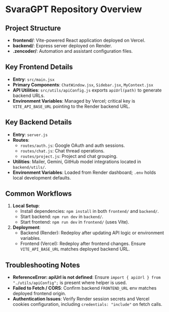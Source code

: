 # SvaraGPT Repository Overview

## Project Structure
- **frontend/**: Vite-powered React application deployed on Vercel.
- **backend/**: Express server deployed on Render.
- **.zencoder/**: Automation and assistant configuration files.

## Key Frontend Details
- **Entry**: `src/main.jsx`
- **Primary Components**: `ChatWindow.jsx`, `Sidebar.jsx`, `MyContext.jsx`
- **API Utilities**: `src/utils/apiConfig.js` exports `apiUrl(path)` to generate backend URLs.
- **Environment Variables**: Managed by Vercel; critical key is `VITE_API_BASE_URL` pointing to the Render backend URL.

## Key Backend Details
- **Entry**: `server.js`
- **Routes**:
  - `routes/auth.js`: Google OAuth and auth sessions.
  - `routes/chat.js`: Chat thread operations.
  - `routes/project.js`: Project and chat grouping.
- **Utilities**: Mailer, Gemini, GitHub model integrations located in `backend/utils/`.
- **Environment Variables**: Loaded from Render dashboard; `.env` holds local development defaults.

## Common Workflows
1. **Local Setup**:
   - Install dependencies: `npm install` in both `frontend/` and `backend/`.
   - Start backend: `npm run dev` in `backend/`.
   - Start frontend: `npm run dev` in `frontend/` (uses Vite).
2. **Deployment**:
   - Backend (Render): Redeploy after updating API logic or environment variables.
   - Frontend (Vercel): Redeploy after frontend changes. Ensure `VITE_API_BASE_URL` matches deployed backend URL.

## Troubleshooting Notes
- **ReferenceError: apiUrl is not defined**: Ensure `import { apiUrl } from "./utils/apiConfig";` is present where helper is used.
- **Failed to Fetch / CORS**: Confirm backend `FRONTEND_URL` env matches deployed frontend origin.
- **Authentication Issues**: Verify Render session secrets and Vercel cookies configuration, including `credentials: "include"` on fetch calls.
